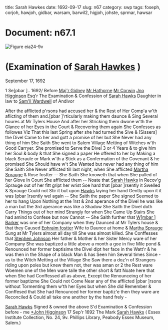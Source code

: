 title: Sarah Hawkes
date: 1692-09-17
slug: n67
category: swp
tags: foseph, corjoh, hawjoh, gidbar, warsam, barwil2, higjoh, johste, sprmar, hawsar




# Document: n67.1

![Figure eia24-9v](/assets/thumb/eia24-9v.jpg)

# (Examination of [Sarah Hawkes](/tag/hawsar.html) )

September 17, 1692 

 1 Se[pbar ].. 1692/  Before [Maj'r Gidney](/tag/gidbar.html) [Mr Hathorne](/tag/hawjoh.html) [Mr Corwin](/tag/corjoh.html) [Jno Higginson](/tag/higjoh.html) Esq'r The Examination & Confession of [Sarah Hawks](/tag/hawsar.html) Daughter in law to [Sam'll Wardwell](/tag/warsam.html) of Andivor

After the afflicted p'rsons had accused her & the Rest of Her Comp'a w'th aflicting of them and.[pbar ]'rticularly making them daunce & Sing Several houres at Mr Tylers House And after her Stricking them dwone w'th the Glance of her Eyes in the Court & Recovering them again She Confesses as followes Viz That this last Spring after she had turned the Sive & [Sissers] the Divel Came to her and gott a promise of her but She Never had any thing of him She Saith She went to Salem Village Metting of Witches w'th Good Carryer. She promised to Serve the Divel 3 or 4 Years & to give him her Soul & body & that She signed a paper He offered to her by Making a black Scraule or Mark w'th a Stick as a Confermation of the Covenant & he promised She Should have w't She Wanted but never had any thing of him She Saith She Never afflicted till last night, when She afflicted [Martha Sprauge](/tag/sprmar.html) & Rose fostter -- She Saith She knoweth that when She pulled of her Glove In Court She afflicted them -- Noate that [Sarah Hawks](/tag/hawsar.html) in Recov'g Sprauge out of her fitt gript her wrist Soe hard that [pbar ]rsently it Swelled & Sprauge Could not Stir it but upon [Hawks](/tag/hawsar.html) laying her hand Gently upon it it was [pbar ]rsently wel again -- She Saith the paper She signed Seemed to her to hang Upon Nothing at the 1rst & 2nd aperance of the Divel he was like a man but the 3rd aperance was like a Shadow She Saith the Divel doth Carry Things out of her mind Strangly for when She Came Up Stairs She had amind to Confese but now Cannot -- She Saith further that [W[mbar ] Barker](/tag/barwil2.html) was one of her Company when they Daunced at Mr Tylers house & that they Caused [Ephraim fostter](/tag/foseph.html) Wife to Daunce at home & [Martha Sprauge](/tag/sprmar.html) Sung at Mr  Tylers almost all day till She was almost killed. She Conffesses that [Stephen Johnson](/tag/johste.html) Her father & Mother & her Sister Mercy ware of her Company She was baptized a little above a month a goe in five Mile pond & Renounced her former baptisime the Divel dipt her face in the Watt'r & he was then in the Shape of a black Man & has Seen him Several times Since - as to the Witch Metting at the Village She Saw there a doz'n of Strangers riding upon poles but knew them not, ther was aman or 2 the Rest ware Woemen one of the Men ware talle the other short & fatt Noate here that when She had Conffessed all as above, Except the Renounceing of her former baptizme She Could not Come Near any of the afflicted [pbar ]rsons without Tormenting them w'th her Eyes but when She did Remember & Conffesed that She had Renounced her former baptiz'e then they ware are Reconciled & Could all take one another by the hand frely -

[Sarah Hawks](/tag/hawsar.html) Signed & owned the above S'd Examination & Confession before - me [*John Higginson](/tag/higjoh.html) 17 Sep'r 1692
The Mark  [Sarah Hawks](/tag/hawsar.html) ( Essex Institute Collection, No. 24, 9v. Phillips Library, Peabody Essex Museum, Salem.)